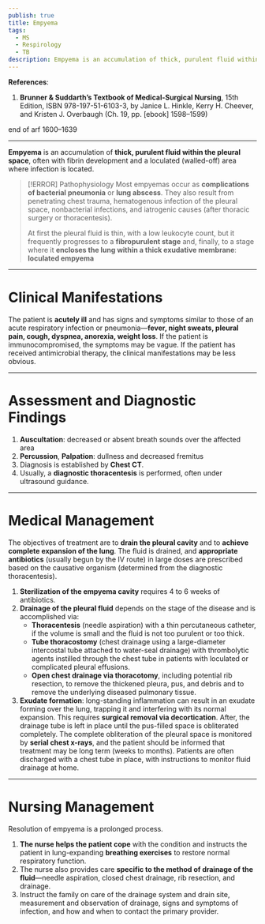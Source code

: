 ```yaml
---
publish: true
title: Empyema
tags:
  - MS
  - Respirology
  - TB
description: Empyema is an accumulation of thick, purulent fluid within the pleural space, often with fibrin development and a loculated (walled-off) area where infection is located.
---
```

**References**:
1. **Brunner & Suddarth’s Textbook of Medical-Surgical Nursing**, 15th Edition, ISBN 978-197-51-6103-3, by Janice L. Hinkle, Kerry H. Cheever, and Kristen J. Overbaugh (Ch. 19, pp. \[ebook] 1598–1599)

end of arf 1600–1639

___

**Empyema** is an accumulation of **thick, purulent fluid within the pleural space**, often with fibrin development and a loculated (walled-off) area where infection is located.

>[!ERROR] Pathophysiology
>Most empyemas occur as **complications of bacterial pneumonia** or **lung abscess**. They also result from penetrating chest trauma, hematogenous infection of the pleural space, nonbacterial infections, and iatrogenic causes (after thoracic surgery or thoracentesis).
>
>At first the pleural fluid is thin, with a low leukocyte count, but it frequently progresses to a **fibropurulent stage** and, finally, to a stage where it **encloses the lung within a thick exudative membrane**: **loculated empyema**

___

# Clinical Manifestations
The patient is **acutely ill** and has signs and symptoms similar to those of an acute respiratory infection or pneumonia—**fever, night sweats, pleural pain, cough, dyspnea, anorexia, weight loss**. If the patient is immunocompromised, the symptoms may be vague. If the patient has received antimicrobial therapy, the clinical manifestations may be less obvious.

___

# Assessment and Diagnostic Findings
1. **Auscultation**: decreased or absent breath sounds over the affected area
2. **Percussion**, **Palpation**: dullness and decreased fremitus
3. Diagnosis is established by **Chest CT**.
4. Usually, a **diagnostic thoracentesis** is performed, often under ultrasound guidance.

___

# Medical Management
The objectives of treatment are to **drain the pleural cavity** and to **achieve complete expansion of the lung**. The fluid is drained, and **appropriate antibiotics** (usually begun by the IV route) in large doses are prescribed based on the causative organism (determined from the diagnostic thoracentesis).
1. **Sterilization of the empyema cavity** requires 4 to 6 weeks of antibiotics.
2. **Drainage of the pleural fluid** depends on the stage of the disease and is accomplished via:
	- **Thoracentesis** (needle aspiration) with a thin percutaneous catheter, if the volume is small and the fluid is not too purulent or too thick.
	- **Tube thoracostomy** (chest drainage using a large-diameter intercostal tube attached to water-seal drainage) with thrombolytic agents instilled through the chest tube in patients with loculated or complicated pleural effusions.
	- **Open chest drainage via thoracotomy**, including potential rib resection, to remove the thickened pleura, pus, and debris and to remove the underlying diseased pulmonary tissue.
3. **Exudate formation**: long-standing inflammation can result in an exudate forming over the lung, trapping it and interfering with its normal expansion. This requires **surgical removal via decortication**. After, the drainage tube is left in place until the pus-filled space is obliterated completely. The complete obliteration of the pleural space is monitored by **serial chest x-rays**, and the patient should be informed that treatment may be long term (weeks to months). Patients are often discharged with a chest tube in place, with instructions to monitor fluid drainage at home.

___

# Nursing Management
Resolution of empyema is a prolonged process.
1. **The nurse helps the patient cope** with the condition and instructs the patient in lung-expanding **breathing exercises** to restore normal respiratory function.
2. The nurse also provides care **specific to the method of drainage of the fluid**—needle aspiration, closed chest drainage, rib resection, and drainage.
3. Instruct the family on care of the drainage system and drain site, measurement and observation of drainage, signs and symptoms of infection, and how and when to contact the primary provider.
